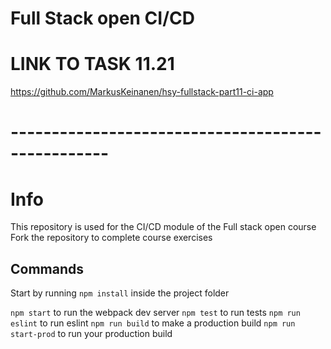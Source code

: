 # Full Stack open CI/CD

# LINK TO TASK 11.21

https://github.com/MarkusKeinanen/hsy-fullstack-part11-ci-app

# --------------------------------------------------

# Info

This repository is used for the CI/CD module of the Full stack open course Fork the repository to complete course exercises

## Commands

Start by running `npm install` inside the project folder

`npm start` to run the webpack dev server `npm test` to run tests `npm run eslint` to run eslint `npm run build` to make a production build `npm run start-prod` to run your production build

